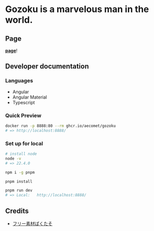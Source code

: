 # Gozoku is a marvelous man in the world.

## Page

**[page](https://aecomet.github.io/gozoku)**!

## Developer documentation

### Languages

- Angular
- Angular Material
- Typescript

### Quick Preview

```sh
docker run -p 8888:80 --rm ghcr.io/aecomet/gozoku
# => http://localhost:8888/
```

### Set up for local

```sh
# install node
node -v
# => 22.4.0

npm i -g pnpm

pnpm install

pnpm run dev
# => Local:   http://localhost:8888/
```

## Credits

- [フリー素材ぱくたそ](https://www.pakutaso.com)
